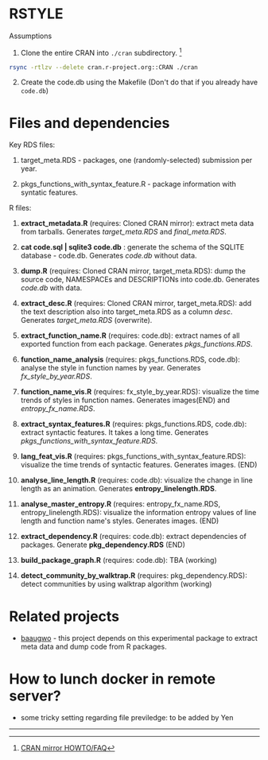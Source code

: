 # RSTYLE

Assumptions

1. Clone the entire CRAN into `./cran` subdirectory. [^1]

```sh
rsync -rtlzv --delete cran.r-project.org::CRAN ./cran
```

2. Create the code.db using the Makefile (Don't do that if you already have `code.db`)

# Files and dependencies

Key RDS files:

1. target_meta.RDS - packages, one (randomly-selected) submission per year.

2. pkgs_functions_with_syntax_feature.R - package information with syntatic features.

R files:

1. **extract_metadata.R** (requires: Cloned CRAN mirror): extract meta data from tarballs. Generates *target_meta.RDS* and *final_meta.RDS*.

2. **cat code.sql | sqlite3 code.db** : generate the schema of the SQLITE database - code.db. Generates *code.db* without data.

3. **dump.R** (requires: Cloned CRAN mirror, target_meta.RDS): dump the source code, NAMESPACEs and DESCRIPTIONs into code.db. Generates *code.db* with data.

4. **extract_desc.R** (requires: Cloned CRAN mirror, target_meta.RDS): add the text description also into target_meta.RDS as a column *desc*. Generates *target_meta.RDS* (overwrite).

5. **extract_function_name.R** (requires: code.db): extract names of all exported function from each package. Generates *pkgs_functions.RDS*.

6. **function_name_analysis** (requires: pkgs_functions.RDS, code.db): analyse the style in function names by year. Generates *fx_style_by_year.RDS*.

7. **function_name_vis.R** (requires: fx_style_by_year.RDS): visualize the time trends of styles in function names. Generates images(END) and *entropy_fx_name.RDS*.

8. **extract_syntax_features.R** (requires: pkgs_functions.RDS, code.db): extract syntactic features. It takes a long time. Generates *pkgs_functions_with_syntax_feature.RDS*.

9. **lang_feat_vis.R** (requires: pkgs_functions_with_syntax_feature.RDS): visualize the time trends of syntactic features. Generates images. (END)

10. **analyse_line_length.R** (requires: code.db): visualize the change in line length as an animation. Generates **entropy_linelength.RDS**.

11. **analyse_master_entropy.R** (requires: entropy_fx_name.RDS, entropy_linelength.RDS): visualize the information entropy values of line length and function name's styles. Generates images. (END)

12. **extract_dependency.R** (requires: code.db): extract dependencies of packages. Generate **pkg_dependency.RDS** (END)

13. **build_package_graph.R** (requires: code.db): TBA (working)

14. **detect_community_by_walktrap.R** (requires: pkg_dependency.RDS): detect communities by using walktrap algorithm (working)

# Related projects

* [baaugwo](https://github.com/chainsawriot/baaugwo) - this project depends on this experimental package to extract meta data and dump code from R packages.


# How to lunch docker in remote server?
- some tricky setting regarding file previledge: to be added by Yen
----
[^1]: [CRAN mirror HOWTO/FAQ](https://cran.r-project.org/mirror-howto.html)
